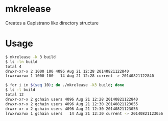 mkrelease
=========

Creates a Capistrano like directory structure

Usage
=====

```bash
$ mkrelease -k 3 build
$ ls -ln build
total 4
drwxr-xr-x 2 1000 100 4096 Aug 21 12:28 20140821122840
lrwxrwxrwx 1 1000 100   14 Aug 21 12:28 current -> 20140821122840

$ for i in $(seq 10); do ./mkrelease -k3 build; done
$ ls -l build 
total 12
drwxr-xr-x 2 gchain users 4096 Aug 21 12:28 20140821122840
drwxr-xr-x 2 gchain users 4096 Aug 21 12:30 20140821123055
drwxr-xr-x 2 gchain users 4096 Aug 21 12:30 20140821123056
lrwxrwxrwx 1 gchain users   14 Aug 21 12:30 current -> 20140821123056
```
